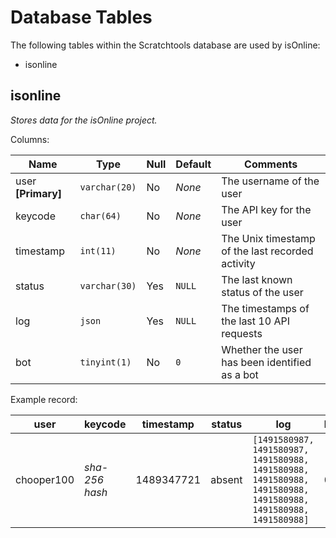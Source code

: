 # Database Tables
The following tables within the Scratchtools database are used by isOnline:
- isonline

## isonline
*Stores data for the isOnline project.*

Columns:

| Name               | Type            | Null | Default | Comments                                         |
| ------------------ | --------------- | ---- | ------- | ------------------------------------------------ |
| user **[Primary]** | `varchar(20)`   | No   | *None*  | The username of the user                         |
| keycode            | `char(64)`      | No   | *None*  | The API key for the user                         |
| timestamp          | `int(11)`       | No   | *None*  | The Unix timestamp of the last recorded activity |
| status             | `varchar(30)`   | Yes  | `NULL`  | The last known status of the user                |
| log                | `json`          | Yes  | `NULL`  | The timestamps of the last 10 API requests       |
| bot                | `tinyint(1)`    | No   | `0`     | Whether the user has been identified as a bot    |

Example record:

| user       | keycode        | timestamp  | status | log                                                                                                            | bot |
| ---------- | -------------- | ---------- | ------ | -------------------------------------------------------------------------------------------------------------- | --- |
| chooper100 | *sha-256 hash* | 1489347721 | absent | `[1491580987, 1491580987, 1491580988, 1491580988, 1491580988, 1491580988, 1491580988, 1491580988, 1491580988]` | 0   |